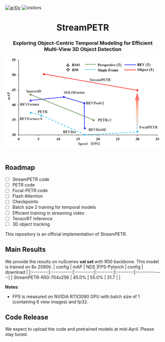[![arXiv](https://img.shields.io/badge/arXiv-Paper-<COLOR>.svg)](https://arxiv.org/abs/2303.11926)
![visitors](https://visitor-badge.glitch.me/badge?page_id=megvii-research/PETR)
<div align="center">
<h1>StreamPETR</h1>
<h3>Exploring Object-Centric Temporal Modeling for Efficient Multi-View 3D Object Detection</h3>
</div>

<!-- <div align="center">
  <img src="figs/framework.png" width="750"/>
</div><br/> -->
<div align="center">
  <img src="figs/fps.png" width="550"/>
</div><br/>



## Roadmap

- [ ] StreamPETR code
- [ ] PETR code
- [ ] Focal-PETR code
- [ ] Flash Attention
- [ ] Checkpoints
- [ ] Batch size 2 training for temporal models
- [ ] Efficient training in streaming video
- [ ] TensorRT Inference
- [ ] 3D object tracking

<!-- ## Introduction -->
This repository is an official implementation of StreamPETR.
## Main Results
We provide the results on nuScenes **val set** with R50 backbone. This model is trained on 8x 2080ti.
| config            | mAP      | NDS     |FPS-Pytorch    |   config |   download |
|:--------:|:----------:|:---------:|:--------:|:--------:|:-------------:|
| StreamPETR-R50-704x256   | 45.0%     | 55.0%    | 31.7  | |  

**Notes**: 
- FPS is measured on NVIDIA RTX3090 GPU with batch size of 1 (containing 6 view images) and fp32. 

## Code Release
We expect to upload the code and pretrained models at mid-April. Please stay tuned. 
